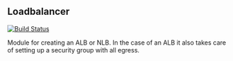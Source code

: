 ## Loadbalancer

[![Build Status](https://travis-ci.com/telia-oss/terraform-aws-loadbalancer.svg?branch=master)](https://travis-ci.com/telia-oss/terraform-aws-loadbalancer)

Module for creating an ALB or NLB. In the case of an ALB it also takes care of setting up
a security group with all egress.
